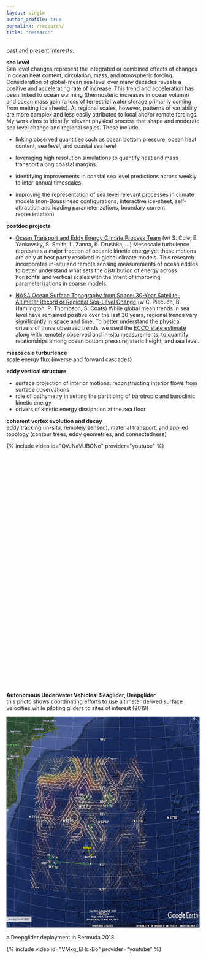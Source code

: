 ```yaml
---
layout: single
author_profile: true
permalink: /research/
title: "research"
---
```


<span style="text-decoration: underline">past and present interests:</span> 

**sea level** <br />
Sea level changes represent the integrated or combined effects of changes in ocean heat content, circulation, mass, and atmospheric forcing. Consideration of global-mean sea level over many decades reveals a positive and accelerating rate of increase. This trend and acceleration has been linked to ocean warming (thermosteric increases in ocean volume) and ocean mass gain (a loss of terrestrial water storage primarily coming from melting ice sheets). At regional scales, however, patterns of variability are more complex and less easily attributed to local and/or remote forcings. My work aims to identify relevant physical process that shape and moderate sea level change and regional scales. These include,  

* linking observed quantities such as ocean bottom pressure, ocean heat content, sea level, and coastal sea level 

* leveraging high resolution simulations to quantify heat and mass transport along coastal margins. 

* identifying improvements in coastal sea level predictions across weekly to inter-annual timescales

* improving the representation of sea level relevant processes in climate models (non-Boussinesq configurations, interactive ice-sheet, self-attraction and loading parameterizations, boundary current representation)

**postdoc projects** 
* [Ocean Transport and Eddy Energy Climate Process Team](https://ocean-eddy-cpt.github.io) (w/ S. Cole, E. Yankovsky, S. Smith, L. Zanna, K. Drushka, ...) 
Mesoscale turbulence represents a major fraction of oceanic kinetic energy yet these motions are only at best partly resolved in global climate models. This research incorporates in-situ and remote sensing measurements of ocean eddies to better understand what sets the distribution of energy across horizontal and vertical scales with the intent of improving parameterizations in coarse models. 

* [NASA Ocean Surface Topography from Space: 30-Year Satellite-Altimeter Record or Regional Sea-Level Change](https://sealevel.jpl.nasa.gov/documents/1688/?list=projects) (w C. Piecuch, B. Hamlington, P. Thompson, S. Coats)
While global mean trends in sea level have remained positive over the last 30 years, regional trends vary significantly in space and time. To better understand the physical drivers of these observed trends, we used the [ECCO state estimate](https://ecco-group.org/home.cgi) along with remotely observed and in-situ measurements, to quantify relationships among ocean bottom pressure, steric height, and sea level. 

**mesoscale turburlence** \
scale energy flux (inverse and forward cascades) 
    
**eddy vertical structure** 
* surface projection of interior motions: reconstructing interior flows from surface observations
* role of bathymetry in setting the partitioing of barotropic and baroclinic kinetic energy 
* drivers of kinetic energy dissipation at the sea floor  
    
**coherent vortex evolution and decay** \
eddy tracking (in-situ, remotely sensed), material transport, and applied topology (contour trees, eddy geometries, and connectedness) 
 
<div style="width:750px; height:650px; float: left">
{% include video id="QVJNaVUBONo" provider="youtube" %}  
</div>  <br /> 

<br />
<br />
<br />
<br />
<br />
<br />
<br />
<br />
<br />
<br />
<br />

**Autonomous Underwater Vehicles: Seaglider, Deepglider** \
this photo shows coordinating efforts to use altimeter derived surface velocities while piloting gliders to sites of interest (2019) 
  
<img src="/assets/images/google_earth_aviso2.png" width="650" height="550"/>

a Deepglider deployment in Bermuda 2018 
<div style="width:650px; height:550px; float: left">
{% include video id="VMxg_EHc-Bo" provider="youtube" %}
</div>
